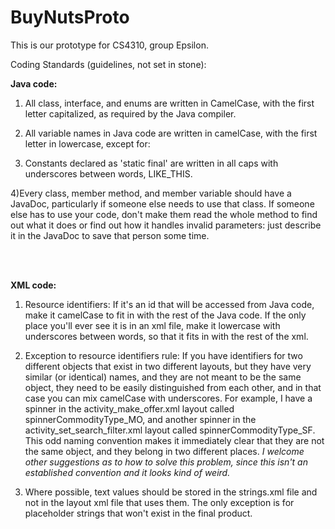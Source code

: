 # BuyNutsProto

This is our prototype for CS4310, group Epsilon.

Coding Standards (guidelines, not set in stone):

<b>Java code:</b>

1) All class, interface, and enums are written in CamelCase, with the first letter capitalized, as required by the Java compiler.

2) All variable names in Java code are written in camelCase, with the first letter in lowercase, except for:

3) Constants declared as 'static final' are written in all caps with underscores between words, LIKE_THIS.

4)Every class, member method, and member variable should have a JavaDoc, particularly if someone else needs to use that class. If someone else has to use your code, don't make them read the whole method to find out what it does or find out how it handles invalid parameters: just describe it in the JavaDoc to save that person some time.

<br/>
<br/>

<b>XML code:</b>

1) Resource identifiers: If it's an id that will be accessed from Java code, make it camelCase to fit in with the rest of the Java code. If the only place you'll ever see it is in an xml file, make it lowercase with underscores between words, so that it fits in with the rest of the xml.

2) Exception to resource identifiers rule: If you have identifiers for two different objects that exist in two different layouts, but they have very similar (or identical) names, and they are not meant to be the same object, they need to be easily distinguished from each other, and in that case you can mix camelCase with underscores. For example, I have a spinner in the activity_make_offer.xml layout called spinnerCommodityType_MO, and another spinner in the activity_set_search_filter.xml layout called spinnerCommodityType_SF. This odd naming convention makes it immediately clear that they are not the same object, and they belong in two different places. <i>I welcome other suggestions as to how to solve this problem, since this isn't an established convention and it looks kind of weird. </i>

3) Where possible, text values should be stored in the strings.xml file and not in the layout xml file that uses them. The only exception is for placeholder strings that won't exist in the final product.

